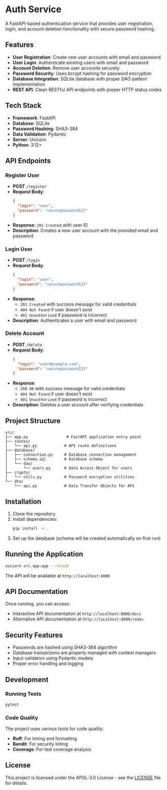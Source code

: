 # Auth Service

A FastAPI-based authentication service that provides user registration, login, and account deletion functionality with secure password hashing.

## Features

- **User Registration**: Create new user accounts with email and password
- **User Login**: Authenticate existing users with email and password
- **Account Deletion**: Remove user accounts securely
- **Password Security**: Uses bcrypt hashing for password encryption
- **Database Integration**: SQLite database with proper DAO pattern implementation
- **REST API**: Clean RESTful API endpoints with proper HTTP status codes

## Tech Stack

- **Framework**: FastAPI
- **Database**: SQLite
- **Password Hashing**: SHA3-384
- **Data Validation**: Pydantic
- **Server**: Uvicorn
- **Python**: 3.12+

## API Endpoints

### Register User
- **POST** `/register`
- **Request Body**:
  ```json
  {
    "login": "user",
    "password": "securepassword123"
  }
  ```
- **Response**: `201 Created` with user ID
- **Description**: Creates a new user account with the provided email and password

### Login User
- **POST** `/login`
- **Request Body**:
  ```json
  {
    "login": "user",
    "password": "securepassword123"
  }
  ```
- **Response**: 
  - `201 Created` with success message for valid credentials
  - `404 Not Found` if user doesn't exist
  - `401 Unauthorized` if password is incorrect
- **Description**: Authenticates a user with email and password

### Delete Account
- **POST** `/delete`
- **Request Body**:
  ```json
  {
    "login": "user@example.com",
    "password": "securepassword123"
  }
  ```
- **Response**: 
  - `200 OK` with success message for valid credentials
  - `404 Not Found` if user doesn't exist
  - `401 Unauthorized` if password is incorrect
- **Description**: Deletes a user account after verifying credentials

## Project Structure

```
src/
├── app.py                 # FastAPI application entry point
├── routes/
│   └── api.py            # API route definitions
├── database/
│   ├── connection.py     # Database connection management
│   ├── schema.sql        # Database schema
│   └── dao/
│       └── users.py      # Data Access Object for users
├── crypto/
│   └── utils.py          # Password encryption utilities
└── dto/
    └── api.py            # Data Transfer Objects for API
```

## Installation

1. Clone the repository
2. Install dependencies:
   ```bash
   pip install -e .
   ```
3. Set up the database (schema will be created automatically on first run)

## Running the Application

```bash
uvicorn src.app:app --reload
```

The API will be available at `http://localhost:8000`

## API Documentation

Once running, you can access:
- Interactive API documentation at `http://localhost:8000/docs`
- Alternative API documentation at `http://localhost:8000/redoc`

## Security Features

- Passwords are hashed using SHA3-384 algorithm
- Database transactions are properly managed with context managers
- Input validation using Pydantic models
- Proper error handling and logging

## Development

### Running Tests

```bash
pytest
```

### Code Quality

The project uses various tools for code quality:
- **Ruff**: For linting and formatting
- **Bandit**: For security linting
- **Coverage**: For test coverage analysis

## License

This project is licensed under the APGL-3.0 License - see the [LICENSE](LICENSE) file for details.